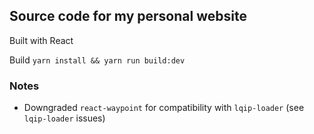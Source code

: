 ## Source code for my personal website

Built with React

Build `yarn install && yarn run build:dev`

### Notes

- Downgraded `react-waypoint` for compatibility with `lqip-loader` (see `lqip-loader` issues)
